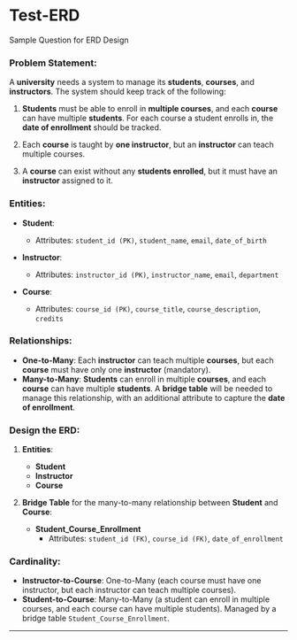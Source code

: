 # Test-ERD
Sample Question for ERD Design
### Problem Statement:

A **university** needs a system to manage its **students**, **courses**, and **instructors**. The system should keep track of the following:

1. **Students** must be able to enroll in **multiple courses**, and each **course** can have multiple **students**. For each course a student enrolls in, the **date of enrollment** should be tracked.
   
2. Each **course** is taught by **one instructor**, but an **instructor** can teach multiple courses. 

3. A **course** can exist without any **students enrolled**, but it must have an **instructor** assigned to it.

### Entities:
- **Student**:
  - Attributes: `student_id (PK)`, `student_name`, `email`, `date_of_birth`
  
- **Instructor**:
  - Attributes: `instructor_id (PK)`, `instructor_name`, `email`, `department`

- **Course**:
  - Attributes: `course_id (PK)`, `course_title`, `course_description`, `credits`

### Relationships:
- **One-to-Many**: Each **instructor** can teach multiple **courses**, but each **course** must have only one **instructor** (mandatory).
- **Many-to-Many**: **Students** can enroll in multiple **courses**, and each **course** can have multiple **students**. A **bridge table** will be needed to manage this relationship, with an additional attribute to capture the **date of enrollment**.

### Design the ERD:

1. **Entities**:
   - **Student**
   - **Instructor**
   - **Course**

2. **Bridge Table** for the many-to-many relationship between **Student** and **Course**:
   - **Student_Course_Enrollment**
     - Attributes: `student_id (FK)`, `course_id (FK)`, `date_of_enrollment`

### Cardinality:
- **Instructor-to-Course**: One-to-Many (each course must have one instructor, but each instructor can teach multiple courses).
- **Student-to-Course**: Many-to-Many (a student can enroll in multiple courses, and each course can have multiple students). Managed by a bridge table `Student_Course_Enrollment`.

---
